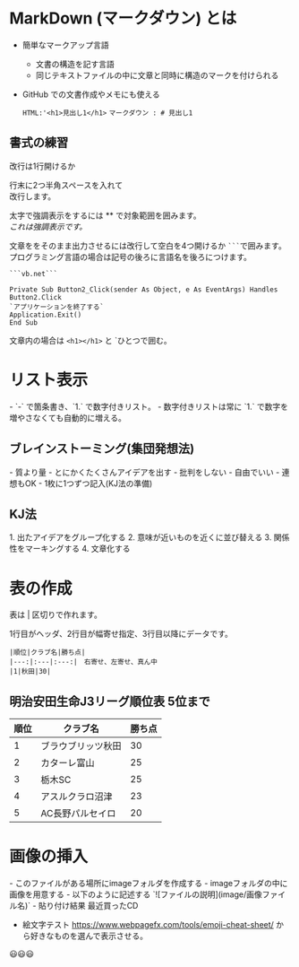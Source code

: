 <h1>MarkDown (マークダウン) とは</h1>

+ 簡単なマークアップ言語
    + 文書の構造を記す言語
    +  同じテキストファイルの中に文章と同時に構造のマークを付けられる
+  GitHub での文書作成やメモにも使える  

    ```HTML:'<h1>見出し1</h1>```
    ```マークダウン : # 見出し1```

<h2>書式の練習</h2>
改行は1行開けるか  

行末に2つ半角スペースを入れて  
改行します。  

太字で強調表示をするには ** で対象範囲を囲みます。  
*これは強調表示です。*  

文章ををそのまま出力させるには改行して空白を4つ開けるか ` ``` `で囲みます。  
プログラミング言語の場合は記号の後ろに言語名を後ろにつけます。  

    ```vb.net```
    
    Private Sub Button2_Click(sender As Object, e As EventArgs) Handles Button2.Click
    `アプリケーションを終了する`
    Application.Exit()
    End Sub 
    
文章内の場合は `<h1></h1>` と `ひとつで囲む。

<h1>リスト表示</h1>
- `-` で箇条書き、`1.` で数字付きリスト。
- 数字付きリストは常に `1.` で数字を増やさなくても自動的に増える。

<h2>ブレインストーミング(集団発想法)</h2>  
- 質より量
    - とにかくたくさんアイデアを出す
- 批判をしない
- 自由でいい
- 連想もOK
- 1枚に1つずつ記入(KJ法の準備)
<h2>KJ法</h2>  
1. 出たアイデアをグループ化する
2. 意味が近いものを近くに並び替える
3. 関係性をマーキングする
4. 文章化する
<h1>表の作成</h1>  
表は | 区切りで作れます。

1行目がヘッダ、2行目が幅寄せ指定、3行目以降にデータです。

    |順位|クラブ名|勝ち点|
    |---:|:---|:---:|　右寄せ、左寄せ、真ん中
    |1|秋田|30|  
    
<h2>明治安田生命J3リーグ順位表 5位まで</h2>

|順位|クラブ名|勝ち点|  
----|----|----
|1 |ブラウブリッツ秋田|30|  
|2|カターレ富山|25|  
|3|栃木SC|25|  
|4|アスルクラロ沼津|23|  
|5|AC長野パルセイロ|20|  

<h1>画像の挿入</h1>  
- このファイルがある場所にimageフォルダを作成する
- imageフォルダの中に画像を用意する
- 以下のように記述する
`![ファイルの説明](image/画像ファイル名)`  
- 貼り付け結果
最近買ったCD

- 絵文字テスト
https://www.webpagefx.com/tools/emoji-cheat-sheet/ から好きなものを選んで表示させる。

😃😃😃
